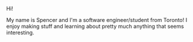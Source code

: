 Hi!

My name is Spencer and I'm a software engineer/student from Toronto!
I enjoy making stuff and learning about pretty much anything that seems interesting.
